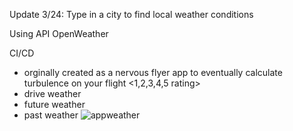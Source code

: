 
Update 3/24: Type in a city to find local weather conditions

Using API OpenWeather



CI/CD

* orginally created as a nervous flyer app to eventually calculate turbulence on your flight <1,2,3,4,5 rating>
* drive weather
* future weather
*  past weather
![appweather](https://github.com/wats3082/API-Local-Weather/assets/92612217/48e03728-17f6-4b42-aad5-4e8b98d4daac)
